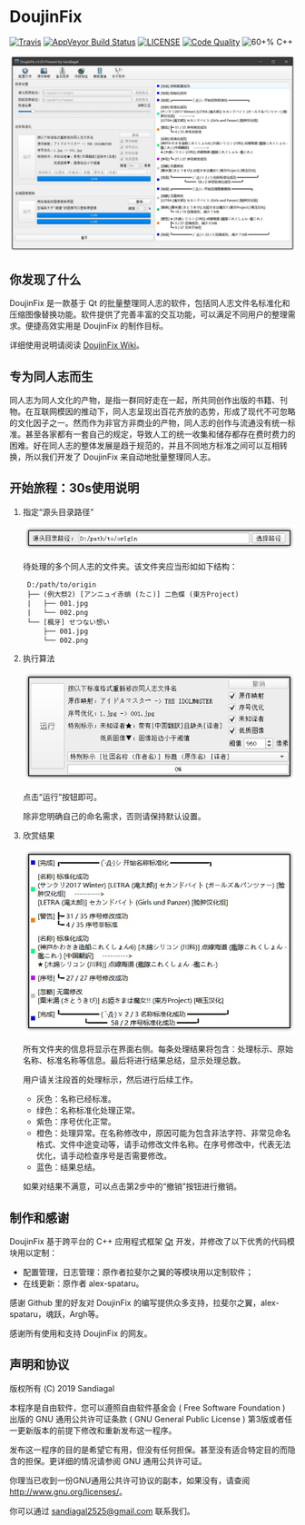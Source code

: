 # DoujinFix 

[![Travis](https://img.shields.io/travis/Sandiagal/DoujinFix.svg?style=flat-square&label=Travis+CI)](https://travis-ci.org/Sandiagal/DoujinFix)
[![AppVeyor Build Status](https://img.shields.io/appveyor/ci/Sandiagal/DoujinFix.svg?style=flat-square&label=AppVeyor&logo=appveyor)](https://ci.appveyor.com/project/Sandiagal/doujinfix/branch/master)
[![LICENSE](https://img.shields.io/github/license/Sandiagal/DoujinFix.svg?style=flat-square)](https://github.com/Sandiagal/DoujinFix/blob/master/LICENSE)
[![Code Quality](https://api.codacy.com/project/badge/Grade/bafffe84e9ac4c8dbb085fbf212b7097)](https://www.codacy.com/app/Sandiagal/DoujinFix?utm_source=github.com&amp;utm_medium=referral&amp;utm_content=Sandiagal/DoujinFix&amp;utm_campaign=Badge_Grade)
![60+% C++](https://img.shields.io/github/languages/top/Sandiagal/DoujinFix.svg?style=flat-square)

[download-badge]: https://img.shields.io/github/downloads/Sandiagal/DoujinFix/total.svg?style=flat-square "Download status"

![main](screenshots/main.png)

## 你发现了什么

DoujinFix 是一款基于 Qt 的批量整理同人志的软件，包括同人志文件名标准化和压缩图像替换功能。软件提供了完善丰富的交互功能，可以满足不同用户的整理需求。便捷高效实用是 DoujinFix 的制作目标。

详细使用说明请阅读 [DoujinFix Wiki](https://github.com/Sandiagal/DoujinFix/wiki)。

## 专为同人志而生

同人志为同人文化的产物，是指一群同好走在一起，所共同创作出版的书籍、刊物。在互联网模因的推动下，同人志呈现出百花齐放的态势，形成了现代不可忽略的文化因子之一。然而作为非官方非商业的产物，同人志的创作与流通没有统一标准。甚至各家都有一套自己的规定，导致人工的统一收集和储存都存在费时费力的困难。好在同人志的整体发展是趋于规范的，并且不同地方标准之间可以互相转换，所以我们开发了 DoujinFix 来自动地批量整理同人志。

## 开始旅程：30s使用说明

1. 指定“源头目录路径”

    ![path1](screenshots/path1.png) 
    
    待处理的多个同人志的文件夹。该文件夹应当形如如下结构：

        D:/path/to/origin
        ├── (例大祭2) [アンニュイ赤蛸 (たこ)] 二色蝶 (東方Project)
        |   ├── 001.jpg
        |   └── 002.png
        └── [楓牙] せつない想い
            ├── 001.jpg
            └── 002.png

2. 执行算法

    ![setting1](screenshots/setting1.png)

    点击“运行”按钮即可。
    
    除非您明确自己的命名需求，否则请保持默认设置。

3. 欣赏结果

    ![log1](screenshots/log1.png)
    
    所有文件夹的信息将显示在界面右侧。每条处理结果将包含：处理标示、原始名称、标准名称等信息。最后将进行结果总结，显示处理总数。

    用户请关注段首的处理标示，然后进行后续工作。
    - 灰色：名称已经标准。
    - 绿色：名称标准化处理正常。
    - 紫色：序号优化正常。
    - 橙色：处理异常。在名称修改中，原因可能为包含非法字符、非常见命名格式、文件中途变动等，请手动修改文件名称。在序号修改中，代表无法优化，请手动检查序号是否需要修改。
    - 蓝色：结果总结。

    如果对结果不满意，可以点击第2步中的“撤销”按钮进行撤销。

## 制作和感谢

DoujinFix 基于跨平台的 C++ 应用程式框架 [Qt](https://www.qt.io/) 开发，并修改了以下优秀的代码模块用以定制：

  - 配置管理，日志管理：原作者拉斐尔之翼的等模块用以定制软件；
  - 在线更新：原作者 alex-spataru。

感谢 Github 里的好友对 DoujinFix 的编写提供众多支持，拉斐尔之翼，alex-spataru，魂跃，Argh等。

感谢所有使用和支持 DoujinFix 的网友。

## 声明和协议

版权所有 (C) 2019 Sandiagal

本程序是自由软件，您可以遵照自由软件基金会 ( Free Software Foundation ) 出版的 GNU 通用公共许可证条款 ( GNU General Public License ) 第3版或者任一更新版本的前提下修改和重新发布这一程序。

发布这一程序的目的是希望它有用，但没有任何担保。甚至没有适合特定目的而隐含的担保。更详细的情况请参阅 GNU 通用公共许可证。

你理当已收到一份GNU通用公共许可协议的副本，如果没有，请查阅<http://www.gnu.org/licenses/>。

你可以通过 sandiagal2525@gmail.com 联系我们。